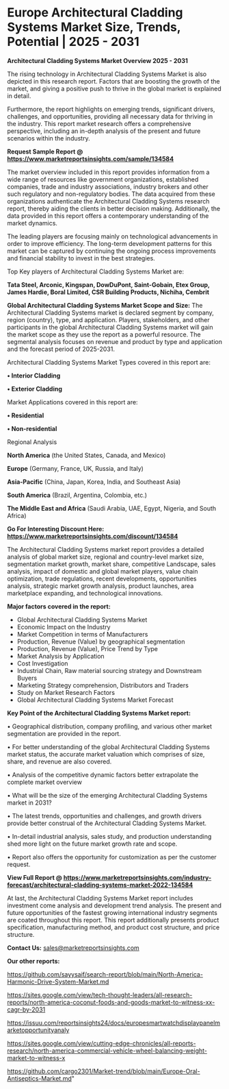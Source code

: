 # Europe Architectural Cladding Systems Market Size, Trends, Potential | 2025 - 2031

<Strong> Architectural Cladding Systems Market Overview 2025 - 2031</strong>

The rising technology in Architectural Cladding Systems Market is also depicted in this research report. Factors that are boosting the growth of the market, and giving a positive push to thrive in the global market is explained in detail.

Furthermore, the report highlights on emerging trends, significant drivers, challenges, and opportunities, providing all necessary data for thriving in the industry. This report market research offers a comprehensive perspective, including an in-depth analysis of the present and future scenarios within the industry.

<strong>Request Sample Report @ <a href=https://www.marketreportsinsights.com/sample/134584>https://www.marketreportsinsights.com/sample/134584</a></strong>

The market overview included in this report provides information from a wide range of resources like government organizations, established companies, trade and industry associations, industry brokers and other such regulatory and non-regulatory bodies. The data acquired from these organizations authenticate the Architectural Cladding Systems research report, thereby aiding the clients in better decision making. Additionally, the data provided in this report offers a contemporary understanding of the market dynamics.

The leading players are focusing mainly on technological advancements in order to improve efficiency. The long-term development patterns for this market can be captured by continuing the ongoing process improvements and financial stability to invest in the best strategies.

Top Key players of Architectural Cladding Systems Market are:

<strong>Tata Steel, Arconic, Kingspan, DowDuPont, Saint-Gobain, Etex Group, James Hardie, Boral Limited, CSR Building Products, Nichiha, Cembrit</strong>

<strong><b>Global Architectural Cladding Systems Market Scope and Size:</b></strong>
The Architectural Cladding Systems market is declared segment by company, region (country), type, and application. Players, stakeholders, and other participants in the global Architectural Cladding Systems market will gain the market scope as they use the report as a powerful resource. The segmental analysis focuses on revenue and product by type and application and the forecast period of 2025-2031.

Architectural Cladding Systems Market Types covered in this report are:

<strong>• Interior Cladding

• Exterior Cladding</strong>

Market Applications covered in this report are:

<strong>• Residential

• Non-residential</strong> 

Regional Analysis

<strong>North America</strong> (the United States, Canada, and Mexico)

<strong>Europe</strong> (Germany, France, UK, Russia, and Italy)

<strong>Asia-Pacific</strong> (China, Japan, Korea, India, and Southeast Asia)

<strong>South America</strong> (Brazil, Argentina, Colombia, etc.)

<strong>The Middle East and Africa</strong> (Saudi Arabia, UAE, Egypt, Nigeria, and South Africa)

<strong>Go For Interesting Discount Here: <a href=https://www.marketreportsinsights.com/discount/134584>https://www.marketreportsinsights.com/discount/134584</a></strong>

The Architectural Cladding Systems market report provides a detailed analysis of global market size, regional and country-level market size, segmentation market growth, market share, competitive Landscape, sales analysis, impact of domestic and global market players, value chain optimization, trade regulations, recent developments, opportunities analysis, strategic market growth analysis, product launches, area marketplace expanding, and technological innovations.

<strong><b>Major factors covered in the report:</b></strong>
<ul>
  <li>Global Architectural Cladding Systems Market </li>
  <li>Economic Impact on the Industry</li>
  <li>Market Competition in terms of Manufacturers</li>
  <li>Production, Revenue (Value) by geographical segmentation</li>
  <li>Production, Revenue (Value), Price Trend by Type</li>
  <li>Market Analysis by Application</li>
  <li>Cost Investigation</li>
  <li>Industrial Chain, Raw material sourcing strategy and Downstream Buyers</li>
  <li>Marketing Strategy comprehension, Distributors and Traders</li>
  <li>Study on Market Research Factors</li>
  <li>Global Architectural Cladding Systems Market Forecast</li>
</ul>

<strong><b>Key Point of the Architectural Cladding Systems Market report:</b></strong>

• Geographical distribution, company profiling, and various other market segmentation are provided in the report.

• For better understanding of the global Architectural Cladding Systems market status, the accurate market valuation which comprises of size, share, and revenue are also covered.

• Analysis of the competitive dynamic factors better extrapolate the complete market overview

• What will be the size of the emerging Architectural Cladding Systems market in 2031?

• The latest trends, opportunities and challenges, and growth drivers provide better construal of the Architectural Cladding Systems Market.

• In-detail industrial analysis, sales study, and production understanding shed more light on the future market growth rate and scope.

• Report also offers the opportunity for customization as per the customer request.

<strong><b>View Full Report @ <a href=https://www.marketreportsinsights.com/industry-forecast/architectural-cladding-systems-market-2022-134584>https://www.marketreportsinsights.com/industry-forecast/architectural-cladding-systems-market-2022-134584</a></b></strong>


At last, the Architectural Cladding Systems Market report includes investment come analysis and development trend analysis. The present and future opportunities of the fastest growing international industry segments are coated throughout this report. This report additionally presents product specification, manufacturing method, and product cost structure, and price structure.

<strong>Contact Us:</strong>
sales@marketreportsinsights.com

<strong>Our other reports:</strong>

<a href=https://github.com/sayysaif/search-report/blob/main/North-America-Harmonic-Drive-System-Market.md>https://github.com/sayysaif/search-report/blob/main/North-America-Harmonic-Drive-System-Market.md</a>

<a href=https://sites.google.com/view/tech-thought-leaders/all-research-reports/north-america-coconut-foods-and-goods-market-to-witness-xx-cagr-by-2031>https://sites.google.com/view/tech-thought-leaders/all-research-reports/north-america-coconut-foods-and-goods-market-to-witness-xx-cagr-by-2031</a>

<a href=https://issuu.com/reportsinsights24/docs/europesmartwatchdisplaypanelmarketopportunityanaly>https://issuu.com/reportsinsights24/docs/europesmartwatchdisplaypanelmarketopportunityanaly</a>

<a href=https://sites.google.com/view/cutting-edge-chronicles/all-reports-research/north-america-commercial-vehicle-wheel-balancing-weight-market-to-witness-x>https://sites.google.com/view/cutting-edge-chronicles/all-reports-research/north-america-commercial-vehicle-wheel-balancing-weight-market-to-witness-x</a>

<a href=https://github.com/cargo2301/Market-trend/blob/main/Europe-Oral-Antiseptics-Market.md>https://github.com/cargo2301/Market-trend/blob/main/Europe-Oral-Antiseptics-Market.md</a>"
